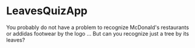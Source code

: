 # LeavesQuizApp

You probably do not have a problem to recognize McDonald's restaurants or addidas footwear by the logo ... 
But can you recognize just a tree by its leaves?

